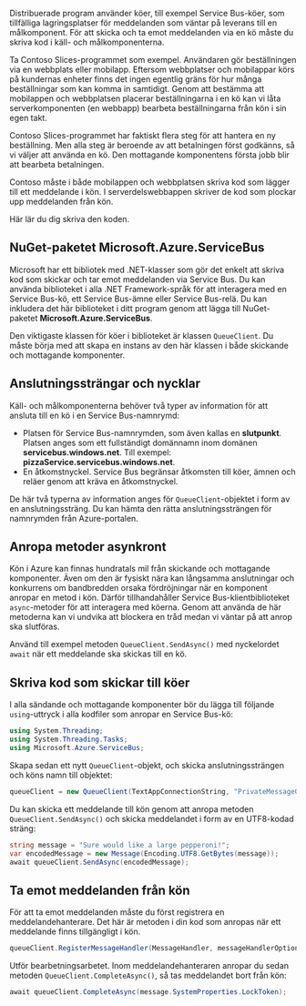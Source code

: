 Distribuerade program använder köer, till exempel Service Bus-köer, som tillfälliga lagringsplatser för meddelanden som väntar på leverans till en målkomponent. För att skicka och ta emot meddelanden via en kö måste du skriva kod i käll- och målkomponenterna.

Ta Contoso Slices-programmet som exempel. Användaren gör beställningen via en webbplats eller mobilapp. Eftersom webbplatser och mobilappar körs på kundernas enheter finns det ingen egentlig gräns för hur många beställningar som kan komma in samtidigt. Genom att bestämma att mobilappen och webbplatsen placerar beställningarna i en kö kan vi låta serverkomponenten (en webbapp) bearbeta beställningarna från kön i sin egen takt.

Contoso Slices-programmet har faktiskt flera steg för att hantera en ny beställning. Men alla steg är beroende av att betalningen först godkänns, så vi väljer att använda en kö. Den mottagande komponentens första jobb blir att bearbeta betalningen.

Contoso måste i både mobilappen och webbplatsen skriva kod som lägger till ett meddelande i kön. I serverdelswebbappen skriver de kod som plockar upp meddelanden från kön.

Här lär du dig skriva den koden.

## <a name="the-microsoftazureservicebus-nuget-package"></a>NuGet-paketet Microsoft.Azure.ServiceBus

Microsoft har ett bibliotek med .NET-klasser som gör det enkelt att skriva kod som skickar och tar emot meddelanden via Service Bus. Du kan använda biblioteket i alla .NET Framework-språk för att interagera med en Service Bus-kö, ett Service Bus-ämne eller Service Bus-relä. Du kan inkludera det här biblioteket i ditt program genom att lägga till NuGet-paketet **Microsoft.Azure.ServiceBus**.

Den viktigaste klassen för köer i biblioteket är klassen `QueueClient`. Du måste börja med att skapa en instans av den här klassen i både skickande och mottagande komponenter.

## <a name="connection-strings-and-keys"></a>Anslutningssträngar och nycklar

Käll- och målkomponenterna behöver två typer av information för att ansluta till en kö i en Service Bus-namnrymd:

- Platsen för Service Bus-namnrymden, som även kallas en **slutpunkt**. Platsen anges som ett fullständigt domännamn inom domänen **servicebus.windows.net**. Till exempel: **pizzaService.servicebus.windows.net**.
- En åtkomstnyckel. Service Bus begränsar åtkomsten till köer, ämnen och reläer genom att kräva en åtkomstnyckel.

De här två typerna av information anges för `QueueClient`-objektet i form av en anslutningssträng. Du kan hämta den rätta anslutningssträngen för namnrymden från Azure-portalen.

## <a name="calling-methods-asynchronously"></a>Anropa metoder asynkront

Kön i Azure kan finnas hundratals mil från skickande och mottagande komponenter. Även om den är fysiskt nära kan långsamma anslutningar och konkurrens om bandbredden orsaka fördröjningar när en komponent anropar en metod i kön. Därför tillhandahåller Service Bus-klientbiblioteket `async`-metoder för att interagera med köerna. Genom att använda de här metoderna kan vi undvika att blockera en tråd medan vi väntar på att anrop ska slutföras.

Använd till exempel metoden `QueueClient.SendAsync()` med nyckelordet `await` när ett meddelande ska skickas till en kö.

## <a name="write-code-that-sends-to-queues"></a>Skriva kod som skickar till köer

I alla sändande och mottagande komponenter bör du lägga till följande `using`-uttryck i alla kodfiler som anropar en Service Bus-kö:

```C#
using System.Threading;
using System.Threading.Tasks;
using Microsoft.Azure.ServiceBus;
```

Skapa sedan ett nytt `QueueClient`-objekt, och skicka anslutningssträngen och köns namn till objektet:

```C#
queueClient = new QueueClient(TextAppConnectionString, "PrivateMessageQueue");
```

Du kan skicka ett meddelande till kön genom att anropa metoden `QueueClient.SendAsync()` och skicka meddelandet i form av en UTF8-kodad sträng:

```C#
string message = "Sure would like a large pepperoni!";
var encodedMessage = new Message(Encoding.UTF8.GetBytes(message));
await queueClient.SendAsync(encodedMessage);
```

## <a name="receive-messages-from-queue"></a>Ta emot meddelanden från kön

För att ta emot meddelanden måste du först registrera en meddelandehanterare. Det här är metoden i din kod som anropas när ett meddelande finns tillgängligt i kön.

```C#
queueClient.RegisterMessageHandler(MessageHandler, messageHandlerOptions);
```

Utför bearbetningsarbetet. Inom meddelandehanteraren anropar du sedan metoden `QueueClient.CompleteAsync()`, så tas meddelandet bort från kön:

```C#
await queueClient.CompleteAsync(message.SystemProperties.LockToken);
```